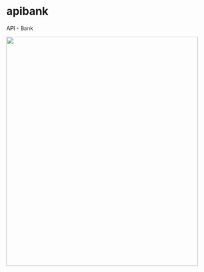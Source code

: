 # apibank
API - Bank


<img src="https://drive.google.com/file/d/16PXVRaXdMUI8qPPzkjPA7Kwh3hP_YmEQ/view?usp=sharing" width="500" height="600">
